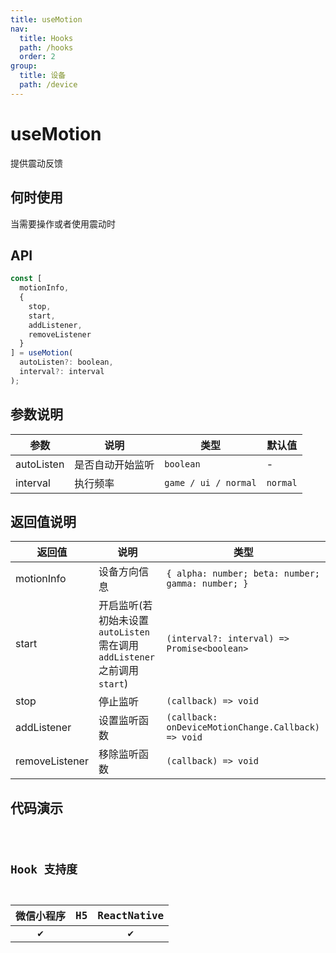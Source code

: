```yaml
---
title: useMotion
nav:
  title: Hooks
  path: /hooks
  order: 2
group:
  title: 设备
  path: /device
---
```


# useMotion

提供震动反馈

## 何时使用

当需要操作或者使用震动时

## API

```jsx | pure
const [
  motionInfo,
  {
    stop,
    start,
    addListener,
    removeListener
  }
] = useMotion(
  autoListen?: boolean,
  interval?: interval
);
```

## 参数说明

| 参数       | 说明             | 类型                 | 默认值   |
| ---------- | ---------------- | -------------------- | -------- |
| autoListen | 是否自动开始监听 | `boolean`            | -        |
| interval   | 执行频率         | `game / ui / normal` | `normal` |

## 返回值说明

| 返回值         | 说明                                                                   | 类型                                                |
| -------------- | ---------------------------------------------------------------------- | --------------------------------------------------- |
| motionInfo     | 设备方向信息                                                           | `{ alpha: number; beta: number; gamma: number; }`   |
| start          | 开启监听(若初始未设置`autoListen`需在调用`addListener`之前调用`start`) | `(interval?: interval) => Promise<boolean>`         |
| stop           | 停止监听                                                               | `(callback) => void`                                |
| addListener    | 设置监听函数                                                           | `(callback: onDeviceMotionChange.Callback) => void` |
| removeListener | 移除监听函数                                                           | `(callback) => void`                                |

## 代码演示

<code src="@pages/useMotion" />

## Hook 支持度

| 微信小程序 | H5  | ReactNative |
| :--------: | :-: | :---------: |
|     ✔️     |     |     ✔️      |
